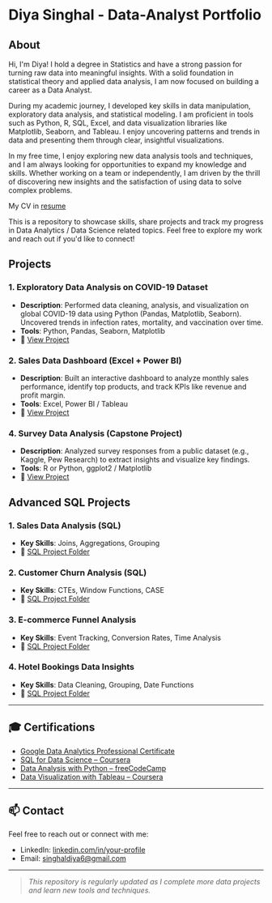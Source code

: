 # Diya Singhal - Data-Analyst Portfolio
## About
Hi, I'm Diya! I hold a degree in Statistics and have a strong passion for turning raw data into meaningful insights. With a solid foundation in statistical theory and applied data analysis, I am now focused on building a career as a Data Analyst.

During my academic journey, I developed key skills in data manipulation, exploratory data analysis, and statistical modeling. I am proficient in tools such as Python, R, SQL, Excel, and data visualization libraries like Matplotlib, Seaborn, and Tableau. I enjoy uncovering patterns and trends in data and presenting them through clear, insightful visualizations.

In my free time, I enjoy exploring new data analysis tools and techniques, and I am always looking for opportunities to expand my knowledge and skills. Whether working on a team or independently, I am driven by the thrill of discovering new insights and the satisfaction of using data to solve complex problems.

My CV in [resume](https://github.com/diyaaa148/Data-Analysis-Portfolio/blob/main/diya_resume.pdf)

This is a repository to showcase skills, share projects and track my progress in Data Analytics / Data Science related topics.
Feel free to explore my work and reach out if you'd like to connect!


## Projects

### 1. Exploratory Data Analysis on COVID-19 Dataset
- **Description**: Performed data cleaning, analysis, and visualization on global COVID-19 data using Python (Pandas, Matplotlib, Seaborn). Uncovered trends in infection rates, mortality, and vaccination over time.
- **Tools**: Python, Pandas, Seaborn, Matplotlib
- 🔗 [View Project](https://github.com/yourusername/covid19-data-analysis)

### 2. Sales Data Dashboard (Excel + Power BI)
- **Description**: Built an interactive dashboard to analyze monthly sales performance, identify top products, and track KPIs like revenue and profit margin.
- **Tools**: Excel, Power BI / Tableau
- 🔗 [View Project](https://github.com/yourusername/sales-dashboard)

### 4. Survey Data Analysis (Capstone Project)
- **Description**: Analyzed survey responses from a public dataset (e.g., Kaggle, Pew Research) to extract insights and visualize key findings.
- **Tools**: R or Python, ggplot2 / Matplotlib
- 🔗 [View Project](https://github.com/yourusername/survey-analysis)


##  Advanced SQL Projects

### 1. Sales Data Analysis (SQL)
- **Key Skills**: Joins, Aggregations, Grouping
- 🔗 [SQL Project Folder](./sql-projects/sales-sql-analysis)

### 2. Customer Churn Analysis (SQL)
- **Key Skills**: CTEs, Window Functions, CASE
- 🔗 [SQL Project Folder](./sql-projects/churn-analysis)

### 3. E-commerce Funnel Analysis
- **Key Skills**: Event Tracking, Conversion Rates, Time Analysis
- 🔗 [SQL Project Folder](./sql-projects/ecommerce-funnel)

### 4. Hotel Bookings Data Insights
- **Key Skills**: Data Cleaning, Grouping, Date Functions
- 🔗 [SQL Project Folder](./sql-projects/hotel-bookings)

---

## 🎓 Certifications

- [Google Data Analytics Professional Certificate](https://www.coursera.org/professional-certificates/google-data-analytics)
- [SQL for Data Science – Coursera](https://www.coursera.org/learn/sql-for-data-science)
- [Data Analysis with Python – freeCodeCamp](https://www.freecodecamp.org/learn/data-analysis-with-python/)
- [Data Visualization with Tableau – Coursera](https://www.coursera.org/learn/visualization-with-tableau)

---

## 📫 Contact
Feel free to reach out or connect with me:
- LinkedIn: [linkedin.com/in/your-profile](https://www.linkedin.com/in/diya-singhal-6b5335230)
- Email: singhaldiya6@gmail.com

---

> *This repository is regularly updated as I complete more data projects and learn new tools and techniques.*

